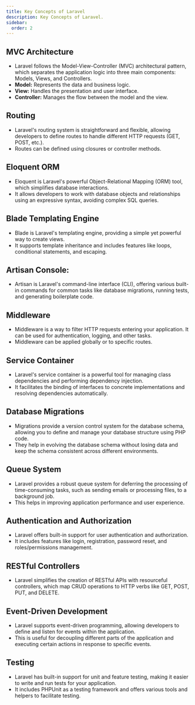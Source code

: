 ```yaml
---
title: Key Concepts of Laravel
description: Key Concepts of Laravel.
sidebar:
  order: 2
---
```



## MVC Architecture

- Laravel follows the Model-View-Controller (MVC) architectural pattern, which separates the application logic into three main components: Models, Views, and Controllers.
- **Model:**</span> Represents the data and business logic.
- **View:**</span> Handles the presentation and user interface.
- **Controller:**</span> Manages the flow between the model and the view.

## Routing 

- Laravel's routing system is straightforward and flexible, allowing developers to define routes to handle different HTTP requests (GET, POST, etc.).
- Routes can be defined using closures or controller methods.

## Eloquent ORM

- Eloquent is Laravel's powerful Object-Relational Mapping (ORM) tool, which simplifies database interactions.
- It allows developers to work with database objects and relationships using an expressive syntax, avoiding complex SQL queries.



## Blade Templating Engine
 

- Blade is Laravel's templating engine, providing a simple yet powerful way to create views.
- It supports template inheritance and includes features like loops, conditional statements, and escaping.
## Artisan Console: 

- Artisan is Laravel's command-line interface (CLI), offering various built-in commands for common tasks like database migrations, running tests, and generating boilerplate code.

##  Middleware

- Middleware is a way to filter HTTP requests entering your application. It can be used for authentication, logging, and other tasks.
- Middleware can be applied globally or to specific routes.

## Service Container
- Laravel's service container is a powerful tool for managing class dependencies and performing dependency injection.
- It facilitates the binding of interfaces to concrete implementations and resolving dependencies automatically.

## Database Migrations
- Migrations provide a version control system for the database schema, allowing you to define and manage your database structure using PHP code.
- They help in evolving the database schema without losing data and keep the schema consistent across different environments.

## Queue System
- Laravel provides a robust queue system for deferring the processing of time-consuming tasks, such as sending emails or processing files, to a background job.
- This helps in improving application performance and user experience.

## Authentication and Authorization
- Laravel offers built-in support for user authentication and authorization.
- It includes features like login, registration, password reset, and roles/permissions management.


## RESTful Controllers
- Laravel simplifies the creation of RESTful APIs with resourceful controllers, which map CRUD operations to HTTP verbs like GET, POST, PUT, and DELETE.

## Event-Driven Development
- Laravel supports event-driven programming, allowing developers to define and listen for events within the application.
- This is useful for decoupling different parts of the application and executing certain actions in response to specific events.

## Testing
- Laravel has built-in support for unit and feature testing, making it easier to write and run tests for your application.
- It includes PHPUnit as a testing framework and offers various tools and helpers to facilitate testing.